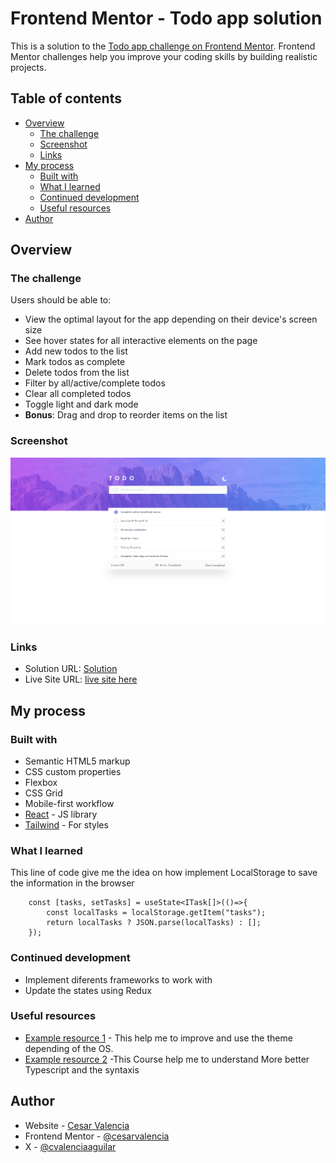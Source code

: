 # Frontend Mentor - Todo app solution

This is a solution to the [Todo app challenge on Frontend Mentor](https://www.frontendmentor.io/challenges/todo-app-Su1_KokOW). Frontend Mentor challenges help you improve your coding skills by building realistic projects.

## Table of contents

- [Overview](#overview)
  - [The challenge](#the-challenge)
  - [Screenshot](#screenshot)
  - [Links](#links)
- [My process](#my-process)
  - [Built with](#built-with)
  - [What I learned](#what-i-learned)
  - [Continued development](#continued-development)
  - [Useful resources](#useful-resources)
- [Author](#author)


## Overview

### The challenge

Users should be able to:

- View the optimal layout for the app depending on their device's screen size
- See hover states for all interactive elements on the page
- Add new todos to the list
- Mark todos as complete
- Delete todos from the list
- Filter by all/active/complete todos
- Clear all completed todos
- Toggle light and dark mode
- **Bonus**: Drag and drop to reorder items on the list

### Screenshot

![screenshot](./images/ScreenshotDesktop.png)

### Links

- Solution URL: [Solution](https://github.com/cvalencia1991/Typescript-React)
- Live Site URL: [live site here](https://todolistypescriptreact.netlify.app/)


## My process

### Built with

- Semantic HTML5 markup
- CSS custom properties
- Flexbox
- CSS Grid
- Mobile-first workflow
- [React](https://reactjs.org/) - JS library
- [Tailwind](https://tailwindcss.com/) - For styles


### What I learned

This line of code give me the idea on how implement LocalStorage to save the information in the browser

```React
    const [tasks, setTasks] = useState<ITask[]>(()=>{
        const localTasks = localStorage.getItem("tasks");
        return localTasks ? JSON.parse(localTasks) : [];
    });
```

### Continued development

- Implement diferents frameworks to work with
- Update the states using Redux


### Useful resources

- [Example resource 1](https://www.youtube.com/watch?v=_8FTL-xNz9Q) - This help me to improve and use the theme depending of the OS.
- [Example resource 2](https://www.udemy.com/course/understanding-typescript/) -This Course help me to understand More better Typescript and the syntaxis

## Author

- Website - [Cesar Valencia](https://cvalencia1991.github.io/Portfolio/)
- Frontend Mentor - [@cesarvalencia](https://www.frontendmentor.io/profile/cvalencia1991)
- X - [@cvalenciaaguilar](https://twitter.com/cvalenciaguilar)
